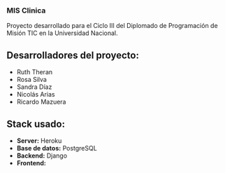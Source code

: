 ### MIS Clinica

Proyecto desarrollado para el Ciclo III del Diplomado de Programación de Misión TIC en la Universidad Nacional.

## Desarrolladores del proyecto:
- Ruth Theran
- Rosa Silva
- Sandra Díaz
- Nicolás Arias
- Ricardo Mazuera

## Stack usado:
- **Server:** Heroku
- **Base de datos:** PostgreSQL
- **Backend:** Django
- **Frontend:** 